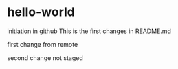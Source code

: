 # hello-world
initiation in github
This is the first changes in README.md

first change from remote

second change not staged
